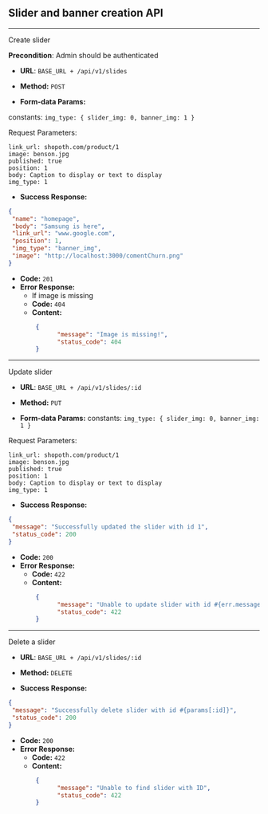 **Slider and banner creation API**
----
---------------
Create slider 

**Precondition**: Admin should be authenticated

* **URL**: ``BASE_URL + /api/v1/slides``

* **Method:** `POST`

*  **Form-data Params:** 

constants:
`img_type: { slider_img: 0, banner_img: 1 }`

Request Parameters:
```
link_url: shopoth.com/product/1
image: benson.jpg
published: true
position: 1
body: Caption to display or text to display
img_type: 1 
```

* **Success Response:**
 ```json
{
  "name": "homepage",
  "body": "Samsung is here",
  "link_url": "www.google.com",
  "position": 1,
  "img_type": "banner_img",
  "image": "http://localhost:3000/comentChurn.png"
}
```

* **Code:** `201`
* **Error Response:**
    * If image is  missing
    * **Code:** `404`
    * **Content:**
         ```json 
          {
                "message": "Image is missing!",
                "status_code": 404
          }
         ```
_____________________________
Update slider

* **URL**: ``BASE_URL + /api/v1/slides/:id``

* **Method:** `PUT`

*  **Form-data Params:**
   constants: `img_type: { slider_img: 0, banner_img: 1 }`

Request Parameters:
```
link_url: shopoth.com/product/1
image: benson.jpg
published: true
position: 1
body: Caption to display or text to display
img_type: 1 
```

* **Success Response:**
 ```json
{
  "message": "Successfully updated the slider with id 1",
  "status_code": 200
}
```

* **Code:** `200`
* **Error Response:**
    * **Code:** `422`
    * **Content:**
         ```json 
          {
                "message": "Unable to update slider with id #{err.message}",
                "status_code": 422
          }
         ```
---------------------------
Delete a slider

* **URL**: ``BASE_URL + /api/v1/slides/:id``

* **Method:** `DELETE`

* **Success Response:**
 ```json
{
  "message": "Successfully delete slider with id #{params[:id]}",
  "status_code": 200
}
```
* **Code:** `200`
* **Error Response:**
    * **Code:** `422`
    * **Content:**
         ```json 
          {
                "message": "Unable to find slider with ID",
                "status_code": 422
          }
         ```
